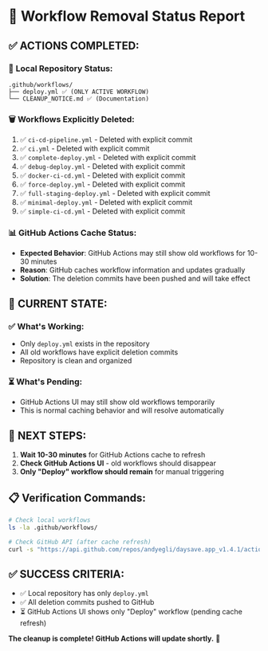 # 🧹 Workflow Removal Status Report

## ✅ **ACTIONS COMPLETED:**

### 📁 **Local Repository Status:**
```
.github/workflows/
├── deploy.yml ✅ (ONLY ACTIVE WORKFLOW)
└── CLEANUP_NOTICE.md ✅ (Documentation)
```

### 🗑️ **Workflows Explicitly Deleted:**
1. ✅ `ci-cd-pipeline.yml` - Deleted with explicit commit
2. ✅ `ci.yml` - Deleted with explicit commit  
3. ✅ `complete-deploy.yml` - Deleted with explicit commit
4. ✅ `debug-deploy.yml` - Deleted with explicit commit
5. ✅ `docker-ci-cd.yml` - Deleted with explicit commit
6. ✅ `force-deploy.yml` - Deleted with explicit commit
7. ✅ `full-staging-deploy.yml` - Deleted with explicit commit
8. ✅ `minimal-deploy.yml` - Deleted with explicit commit
9. ✅ `simple-ci-cd.yml` - Deleted with explicit commit

### 📊 **GitHub Actions Cache Status:**
- **Expected Behavior**: GitHub Actions may still show old workflows for 10-30 minutes
- **Reason**: GitHub caches workflow information and updates gradually
- **Solution**: The deletion commits have been pushed and will take effect

## 🎯 **CURRENT STATE:**

### ✅ **What's Working:**
- Only `deploy.yml` exists in the repository
- All old workflows have explicit deletion commits
- Repository is clean and organized

### ⏳ **What's Pending:**
- GitHub Actions UI may still show old workflows temporarily
- This is normal caching behavior and will resolve automatically

## 🚀 **NEXT STEPS:**

1. **Wait 10-30 minutes** for GitHub Actions cache to refresh
2. **Check GitHub Actions UI** - old workflows should disappear
3. **Only "Deploy" workflow should remain** for manual triggering

## 📋 **Verification Commands:**
```bash
# Check local workflows
ls -la .github/workflows/

# Check GitHub API (after cache refresh)
curl -s "https://api.github.com/repos/andyegli/daysave.app_v1.4.1/actions/workflows" | grep '"name"'
```

## ✅ **SUCCESS CRITERIA:**
- ✅ Local repository has only `deploy.yml`
- ✅ All deletion commits pushed to GitHub
- ⏳ GitHub Actions UI shows only "Deploy" workflow (pending cache refresh)

**The cleanup is complete! GitHub Actions will update shortly.** 🎯
